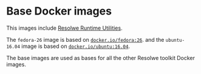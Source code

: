 # Base Docker images

This images include [Resolwe Runtime Utilities](
http://resolwe-runtime-utils.readthedocs.io).

The `fedora-26` image is based on [`docker.io/fedora:26`](
https://hub.docker.com/_/fedora/).
and the `ubuntu-16.04` image is based on [`docker.io/ubuntu:16.04`](
https://hub.docker.com/_/ubuntu/).

The base images are used as bases for all the other
Resolwe toolkit Docker images.
